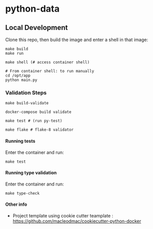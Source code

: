 # python-data


## Local Development

Clone this repo, then build the image and enter a shell in that image:

    
    make build
    make run
    
    make shell (# access container shell)
    
    # From container shell: to run manually
    cd /opt/app
    python main.py
    

### Validation Steps

    make build-validate
    
	docker-compose build validate

    make test # (run py-test)	

    make flake # flake-8 validator

#### Running tests

Enter the container and run:

    make test

#### Running type validation

Enter the container and run:

    make type-check


#### Other info
- Project template using cookie cutter teamplate : https://github.com/macleodmac/cookiecutter-python-docker